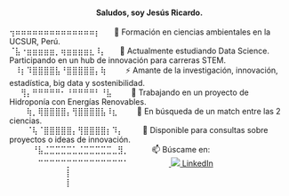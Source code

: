 <h4 align="center"> Saludos, soy Jesús Ricardo. </h4>    

<div align="left">
⢲⠶⠶⠶⠶⠶⠶⠶⠶⠶⠶⠶⠶⠶⠶⡆⠀⠀ 🌱 Formación en ciencias ambientales en la UCSUR, Perú. <br>
⠈⣧⠐⣶⣶⣶⣶⣶⡀⢶⣶⣶⣶⣶⣆⠸⡄ ⠀⠀🔭 Actualmente estudiando Data Science. Participando en un hub de innovación para carreras STEM.<br>
⠀⠸⡆⠹⣿⣿⣿⣿⣧⠘⣿⣿⣿⣿⣿⡄⢷⠀ ⠀⠀⚡ Amante de la investigación, innovación, estadística, big data y sostenibilidad.<br>
⠀⠀⢻⡄⠛⠛⠛⠛⠛⠂⠘⠛⠛⠛⠛⠃⠘⣧⠀ ⠀⠀👥 Trabajando en un proyecto de Hidroponía con Energías Renovables.<br>
⠀⠀⠀⢷⡀⢿⣿⣿⣿⣿⡄⢻⣿⣿⣿⣿⣧⠸⣆⠀ ⠀⠀🤔 En búsqueda de un match entre las 2 ciencias.<br>
⠀⠀⠀⠈⢧⠈⣿⣿⣿⣿⣿⡄⢻⣿⣿⣿⣿⡆⠹⡄ ⠀⠀⠀💬 Disponible para consultas sobre proyectos o ideas de innovación.<br>  
⠀⠀⠀⠀⠘⣧⣈⣉⣉⣉⣉⣁⣈⣉⣉⣉⣉⣉⣀⣻⡀⠀⠀⠀⠀📫 Búscame en:<br>
⠀⠀⠀⠀⠀⠉⠉⠉⠉⠉⡉⠉⠉⠉⠉⠉⠉⠉⠉⠉⠁⠀⠀⠀⠀⠀⠀⠀<a href="https://www.linkedin.com/in/jesusr-cr"> <img src="https://i.stack.imgur.com/gVE0j.png"> LinkedIn </a> <br>
⠀⠀⠀⠀⠀⠀⠀⠀⠀⠀⡇ <br>
⠀⠀⠀⠀⠀⠀⠀⠀⠀⠀⡇ <br>
